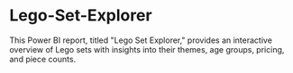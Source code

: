 # Lego-Set-Explorer
This Power BI report, titled "Lego Set Explorer," provides an interactive overview of Lego sets with insights into their themes, age groups, pricing, and piece counts.
